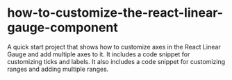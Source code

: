 # how-to-customize-the-react-linear-gauge-component
A quick start project that shows how to customize axes in the React Linear Gauge and add multiple axes to it. It includes a code snippet for customizing ticks and labels. It also includes a code snippet for customizing ranges and adding multiple ranges.
